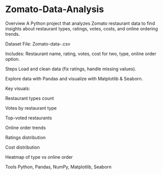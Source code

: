 # Zomato-Data-Analysis
Overview
A Python project that analyzes Zomato restaurant data to find insights about restaurant types, ratings, votes, costs, and online ordering trends.

Dataset
File: Zomato-data-.csv

Includes: Restaurant name, rating, votes, cost for two, type, online order option.

Steps
Load and clean data (fix ratings, handle missing values).

Explore data with Pandas and visualize with Matplotlib & Seaborn.

Key visuals:

Restaurant types count

Votes by restaurant type

Top-voted restaurants

Online order trends

Ratings distribution

Cost distribution

Heatmap of type vs online order

Tools
Python, Pandas, NumPy, Matplotlib, Seaborn
